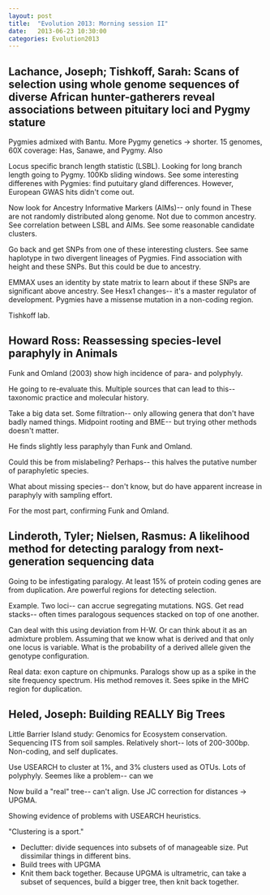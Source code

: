 ```yaml
---
layout: post
title:  "Evolution 2013: Morning session II"
date:   2013-06-23 10:30:00
categories: Evolution2013
---
```


## Lachance, Joseph; Tishkoff, Sarah: Scans of selection using whole genome sequences of diverse African hunter-gatherers reveal associations between pituitary loci and Pygmy stature

Pygmies admixed with Bantu.
More Pygmy genetics -> shorter.
15 genomes, 60X coverage: Has, Sanawe, and Pygmy.
Also

Locus specific branch length statistic (LSBL).
Looking for long branch length going to Pygmy.
100Kb sliding windows.
See some interesting differenes with Pygmies: find putuitary gland differences.
However, European GWAS hits didn't come out.

Now look for Ancestry Informative Markers (AIMs)-- only found in
These are not randomly distributed along genome.
Not due to common ancestry.
See correlation between LSBL and AIMs.
See some reasonable candidate clusters.

Go back and get SNPs from one of these interesting clusters.
See same haplotype in two divergent lineages of Pygmies.
Find association with height and these SNPs.
But this could be due to ancestry.

EMMAX uses an identity by state matrix to learn about if these SNPs are significant above ancestry.
See Hesx1 changes-- it's a master regulator of development.
Pygmies have a missense mutation in a non-coding region.

Tishkoff lab.


## Howard Ross: Reassessing species-level paraphyly in Animals

Funk and Omland (2003) show high incidence of para- and polyphyly.

He going to re-evaluate this.
Multiple sources that can lead to this-- taxonomic practice and molecular history.

Take a big data set. Some filtration-- only allowing genera that don't have badly named things.
Midpoint rooting and BME-- but trying other methods doesn't matter.

He finds slightly less paraphyly than Funk and Omland.

Could this be from mislabeling?
Perhaps-- this halves the putative number of paraphyletic species.

What about missing species-- don't know, but do have apparent increase in paraphyly with sampling effort.

For the most part, confirming Funk and Omland.


## Linderoth, Tyler; Nielsen, Rasmus: A likelihood method for detecting paralogy from next-generation sequencing data

Going to be infestigating paralogy.
At least 15% of protein coding genes are from duplication.
Are powerful regions for detecting selection.

Example.
Two loci-- can accrue segregating mutations.
NGS.
Get read stacks-- often times paralogous sequences stacked on top of one another.

Can deal with this using deviation from H-W.
Or can think about it as an admixture problem.
Assuming that we know what is derived and that only one locus is variable.
What is the probability of a derived allele given the genotype configuration.

Real data: exon capture on chipmunks.
Paralogs show up as a spike in the site frequency spectrum.
His method removes it.
Sees spike in the MHC region for duplication.


## Heled, Joseph: Building REALLY Big Trees

Little Barrier Island study: Genomics for Ecosystem conservation.
Sequencing ITS from soil samples.
Relatively short-- lots of 200-300bp.
Non-coding, and self duplicates.

Use USEARCH to cluster at 1%, and 3% clusters used as OTUs.
Lots of polyphyly.
Seemes like a problem-- can we

Now build a "real" tree-- can't align.
Use JC correction for distances -> UPGMA.

Showing evidence of problems with USEARCH heuristics.

"Clustering is a sport."

* Declutter: divide sequences into subsets of of manageable size. Put dissimilar things in different bins.
* Build trees with UPGMA
* Knit them back together. Because UPGMA is ultrametric, can take a subset of sequences, build a bigger tree, then knit back together.



